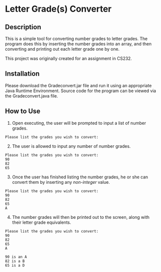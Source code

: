 # Letter Grade(s) Converter

## Description

This is a simple tool for converting number grades to letter grades. The program does this by inserting the number grades into an array, and then converting and printing out each letter grade one by one. 

This project was originally created for an assignment in CS232.

## Installation

Please download the Gradeconvert.jar file and run it using an appropriate Java Runtime Environment. Source code for the program can be viewed via the Gradeconvert.java file.

## How to Use

1. Open executing, the user will be prompted to input a list of number grades.
```
Please list the grades you wish to convert: 
```
2. The user is allowed to input any number of number grades.
```
Please list the grades you wish to convert: 
90
82
65
```
3. Once the user has finished listing the number grades, he or she can convert them by inserting any *non-integer* value.
```
Please list the grades you wish to convert: 
90
82
65
A
```
4. The number grades will then be printed out to the screen, along with their letter grade equivalents.
```
Please list the grades you wish to convert: 
90
82
65
A

90 is an A
82 is a B
65 is a D
```

